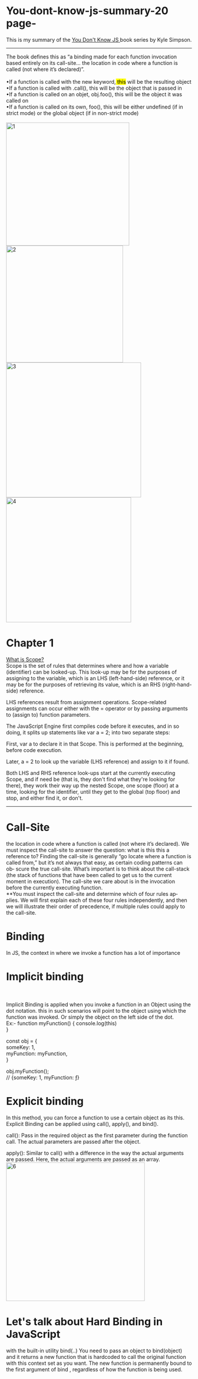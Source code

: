 # You-dont-know-js-summary-20 page-
This is my summary of the <a href="https://pepa.holla.cz/wp-content/uploads/2016/08/You-Don-t-Know-JS-this-Object-Prototypes.pdf">You Don't Know JS </a>book series by Kyle Simpson.
<hr> 
The book defines this as “a binding made for each function invocation based entirely on its call-site… the location in code where a function is called (not where it’s declared)”.
<br><br> 
 •If a function is called with the new keyword,<mark> this</mark> will be the resulting object<br>
 •If a function is called with .call(), this will be the object that is passed in<br>
 •If a function is called on an objet, obj.foo(), this will be the object it was called on<br>
 •If a function is called on its own, foo(), this will be either undefined (if in strict mode) or the global object (if in non-strict mode)<br>
 <br>
 <img width="334" alt="1" src="https://user-images.githubusercontent.com/123558998/223497223-e3202a2b-89ca-44fb-856f-e9158a36cd70.PNG">
<img width="317" alt="2" src="https://user-images.githubusercontent.com/123558998/223497306-fc29bdc4-6dc8-4234-b5ff-53e7c81eb5d6.PNG">
<img width="366" alt="3" src="https://user-images.githubusercontent.com/123558998/223497407-e265d48f-d7ee-4996-9def-eb0871c92a4a.PNG">
<img width="339" alt="4" src="https://user-images.githubusercontent.com/123558998/223497440-dd08974a-4b1b-46ed-a624-88906686e762.PNG">

<h1>Chapter 1</h1><a href=#> <bold>What is Scope?<bold></a> <br>
Scope is the set of rules that determines where and how a variable (identifier) can be looked-up. This look-up may be for the purposes of assigning to the variable, which is an LHS (left-hand-side) reference, or it may be for the purposes of retrieving its value, which is an RHS (right-hand-side) reference.

LHS references result from assignment operations. Scope-related assignments can occur either with the = operator or by passing arguments to (assign to) function parameters.

The JavaScript Engine first compiles code before it executes, and in so doing, it splits up statements like var a = 2; into two separate steps:

First, var a to declare it in that Scope. This is performed at the beginning, before code execution.

Later, a = 2 to look up the variable (LHS reference) and assign to it if found.

Both LHS and RHS reference look-ups start at the currently executing Scope, and if need be (that is, they don't find what they're looking for there), they work their way up the nested Scope, one scope (floor) at a time, looking for the identifier, until they get to the global (top floor) and stop, and either find it, or don't.
<hr>
<h1>Call-Site</h1>
 the
location in code where a function is called (not where it’s declared).
We must inspect the call-site to answer the question: what is this this
a reference to?
Finding the call-site is generally “go locate where a function is called
from,” but it’s not always that easy, as certain coding patterns can ob‐
scure the true call-site.
What’s important is to think about the call-stack (the stack of functions
that have been called to get us to the current moment in execution).
The call-site we care about is in the invocation before the currently
executing function.
<br>
**You must inspect the call-site and determine which of four rules ap‐
plies. We will first explain each of these four rules independently, and
then we will illustrate their order of precedence, if multiple rules could
apply to the call-site.
<br>
<h1> Binding</h1>
In JS, the context in where we invoke a function has a lot of importance</h1>
<h1>Implicit binding</h1><br>

Implicit Binding is applied when you invoke a function in an Object using the dot notation. this in such scenarios will point to the object using which the function was invoked. Or simply the object on the left side of the dot.<br>
Ex:-
function myFunction() {
    console.log(this)     
  }
 
const obj = {<br>
  someKey: 1, <br>
  myFunction: myFunction,<br>
}<br>

obj.myFunction();   
// {someKey: 1, myFunction: ƒ}
<br>
<h1>Explicit binding</h1>
In this method, you can force a function to use a certain object as its this. Explicit Binding can be applied using call(), apply(), and bind().

call(): Pass in the required object as the first parameter during the function call. The actual parameters are passed after the object.

apply(): Similar to call() with a difference in the way the actual arguments are passed. Here, the actual arguments are passed as an array.<br>
<img width="376" alt="6" src="https://user-images.githubusercontent.com/123558998/223499635-27f88dd7-8957-41f4-9484-15d5189368c0.PNG">
<h1> Let's talk about Hard Binding in JavaScript</h1>

 with the built-in utility bind(..) You need to pass an object to bind(object) and it returns a new function that is hardcoded to call the original function with this context set as you want. The new function is permanently bound to the first argument of bind , regardless of how the function is being used.
